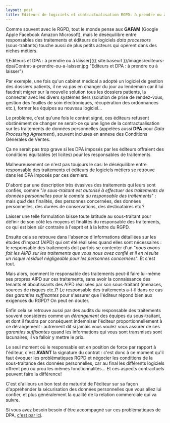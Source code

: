 ```yaml
---
layout: post
title: Editeurs de logiciels et contractualisation RGPD: à prendre ou à laisser?
---
```


Comme souvent avec le RGPD, tout le monde pense aux **GAFAM** (Google Apple Facebook Amazon Microsoft), mais le déséquilibre entre responsables des traitements et éditeurs de logiciels _data processors_ (sous-traitants) touche aussi de plus petits acteurs qui opèrent dans des niches métiers.

![Editeurs et DPA : à prendre ou à laisser]({{ site.baseurl }}/images/editeurs-dpa/Contrat-a-prendre-ou-a-laisser.jpg "Editeurs et DPA : à prendre ou à laisser")

Par exemple, une fois qu'un cabinet médical a adopté un logiciel de gestion des dossiers patients, il ne va pas en changer du jour au lendemain car il lui faudrait migrer sur la nouvelle solution tous les dossiers patients, la connecter avec les divers systèmes tiers (solution de prise de rendez-vous, gestion des feuilles de soin électroniques, récupération des ordonnances etc.), former les équipes au nouveau logiciel...

Le problème, c'est qu'une fois le contrat signé, ces éditeurs refusent obstinément de changer ne serait-ce qu'une ligne de la contractualisation sur les traitements de données personnelles (appelées aussi **DPA** pour _Data Processing Agreement_), souvent incluses en annexe des Conditions Générales de Ventes.

Ça ne serait pas trop grave si les DPA imposés par les éditeurs offraient des conditions équitables (et licites) pour les responsables de traitements.

Malheureusement ce n'est pas toujours le cas: le déséquilibre entre responsable des traitements et éditeurs de logiciels métiers se retrouve dans les DPA imposés par ces derniers.

D'abord par une description très évasives des traitements qui leurs sont confiés, comme "_le sous-traitant est autorisé à effectuer des traitements de données personnelles pour le compte du responsable des traitements_" : mais _quid_ des finalités, des personnes concernées, des données personnelles, des durées de conservations, des destinataires etc.?

Laisser une telle formulation laisse toute latitude au sous-traitant pour définir de son côté les moyens et finalités du responsable des traitements, ce qui est bien sûr contraire à l'esprit et à la lettre du RGPD.

Ensuite cela se retrouve dans l'absence d'informations détaillées sur les études d'impact (AIPD) qui ont été réalisées quand elles sont nécessaires : le responsable des traitements doit parfois se contenter d'un "_nous avons fait les AIPD sur les traitements que vous nous avez confié et il en résulte un risque résiduel négligeable pour les personnes concernées_". Et c'est tout.

Mais alors, comment le responsable des traitements peut-il faire lui-même ses propres AIPD sur ces traitements, sans avoir la connaissance des tenants et aboutissants des AIPD réalisées par son sous-traitant (menaces, sources de risques etc.)? Le responsable des traitements a-t-il dans ce cas des _garanties suffisantes_ pour s'assurer que l'éditeur répond bien aux exigences du RGPD? On peut en douter.

Enfin cela se retrouve aussi par des audits du responsable des traitements souvent considérés comme un _dérangement_ des équipes du sous-traitant, et dont il faudra par conséquent indemniser l'éditeur proportionnellement à ce dérangement : autrement dit si jamais vous voulez vous assurer de ces _garanties suffisantes_ quand les informations qui vous sont transmises sont lacunaires, il va falloir y mettre le prix.

Le seul moment où le responsable est en position de force par rapport à l'éditeur, c'est **AVANT** la signature du contrat : c'est donc à ce moment qu'il faut évoquer les problématiques RGPD et négocier les conditions de la sous-traitance des données personnelles, car au final les différents logiciels offrent peu ou prou les mêmes fonctionnalités... Et ces aspects contractuels peuvent faire la différence!

C'est d'ailleurs un bon test de maturité de l'éditeur sur sa façon d'appréhender la sécurisation des données personnelles que vous allez lui confier, et plus généralement la qualité de la relation commerciale qui va suivre.

Si vous avez besoin besoin d'être accompagné sur ces problématiques de DPA, [c'est par ici](../accompagnement-rgpd/).
